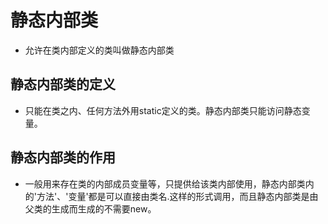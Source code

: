 # 静态内部类
* 允许在类内部定义的类叫做静态内部类

## 静态内部类的定义
* 只能在类之内、任何方法外用static定义的类。静态内部类只能访问静态变量。

## 静态内部类的作用
* 一般用来存在类的内部成员变量等，只提供给该类内部使用，静态内部类内的'方法'、'变量'都是可以直接由类名.这样的形式调用，而且静态内部类是由父类的生成而生成的不需要new。
